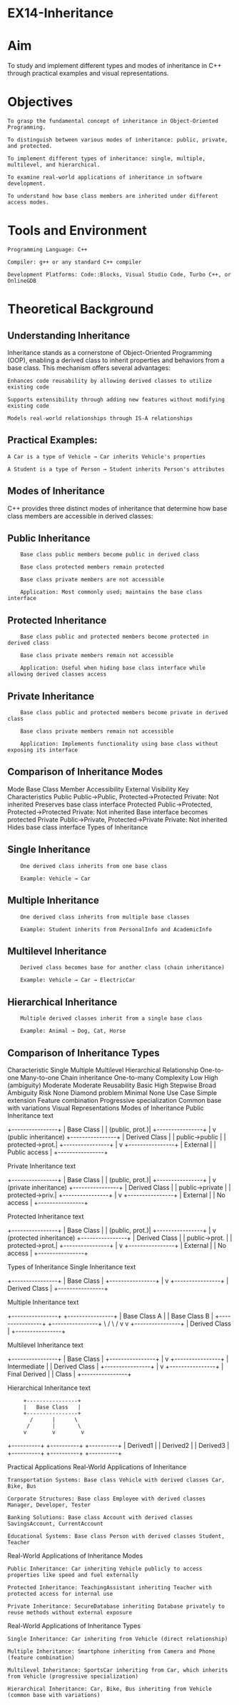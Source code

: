 # EX14-Inheritance

# Aim

To study and implement different types and modes of inheritance in C++ through practical examples and visual representations.
# Objectives

    To grasp the fundamental concept of inheritance in Object-Oriented Programming.

    To distinguish between various modes of inheritance: public, private, and protected.

    To implement different types of inheritance: single, multiple, multilevel, and hierarchical.

    To examine real-world applications of inheritance in software development.

    To understand how base class members are inherited under different access modes.

# Tools and Environment

    Programming Language: C++

    Compiler: g++ or any standard C++ compiler

    Development Platforms: Code::Blocks, Visual Studio Code, Turbo C++, or OnlineGDB

# Theoretical Background
## Understanding Inheritance

Inheritance stands as a cornerstone of Object-Oriented Programming (OOP), enabling a derived class to inherit properties and behaviors from a base class. This mechanism offers several advantages:

    Enhances code reusability by allowing derived classes to utilize existing code

    Supports extensibility through adding new features without modifying existing code

    Models real-world relationships through IS-A relationships

## Practical Examples:

    A Car is a type of Vehicle → Car inherits Vehicle's properties

    A Student is a type of Person → Student inherits Person's attributes

## Modes of Inheritance

C++ provides three distinct modes of inheritance that determine how base class members are accessible in derived classes:

  ## Public Inheritance

        Base class public members become public in derived class

        Base class protected members remain protected

        Base class private members are not accessible

        Application: Most commonly used; maintains the base class interface

   ## Protected Inheritance

        Base class public and protected members become protected in derived class

        Base class private members remain not accessible

        Application: Useful when hiding base class interface while allowing derived classes access

  ## Private Inheritance

        Base class public and protected members become private in derived class

        Base class private members remain not accessible

        Application: Implements functionality using base class without exposing its interface

## Comparison of Inheritance Modes
Mode	Base Class Member Accessibility	External Visibility	Key Characteristics
Public	Public→Public, Protected→Protected	Private: Not inherited	Preserves base class interface
Protected	Public→Protected, Protected→Protected	Private: Not inherited	Base interface becomes protected
Private	Public→Private, Protected→Private	Private: Not inherited	Hides base class interface
Types of Inheritance

   ## Single Inheritance

        One derived class inherits from one base class

        Example: Vehicle → Car

  ## Multiple Inheritance

        One derived class inherits from multiple base classes

        Example: Student inherits from PersonalInfo and AcademicInfo

  ## Multilevel Inheritance

        Derived class becomes base for another class (chain inheritance)

        Example: Vehicle → Car → ElectricCar

  ## Hierarchical Inheritance

        Multiple derived classes inherit from a single base class

        Example: Animal → Dog, Cat, Horse

## Comparison of Inheritance Types
Characteristic	Single	Multiple	Multilevel	Hierarchical
Relationship	One-to-one	Many-to-one	Chain inheritance	One-to-many
Complexity	Low	High (ambiguity)	Moderate	Moderate
Reusability	Basic	High	Stepwise	Broad
Ambiguity Risk	None	Diamond problem	Minimal	None
Use Case	Simple extension	Feature combination	Progressive specialization	Common base with variations
Visual Representations
Modes of Inheritance
Public Inheritance
text

+----------------+
|   Base Class   |
| (public, prot.)|
+----------------+
        |
        v (public inheritance)
+----------------+
| Derived Class  |
| public→public  |
| protected→prot.|
+----------------+
        |
        v
+----------------+
|   External     |
| Public access  |
+----------------+

Private Inheritance
text

+----------------+
|   Base Class   |
| (public, prot.)|
+----------------+
        |
        v (private inheritance)
+----------------+
| Derived Class  |
| public→private |
| protected→priv.|
+----------------+
        |
        v
+----------------+
|   External     |
| No access      |
+----------------+

Protected Inheritance
text

+----------------+
|   Base Class   |
| (public, prot.)|
+----------------+
        |
        v (protected inheritance)
+----------------+
| Derived Class  |
| public→prot.   |
| protected→prot.|
+----------------+
        |
        v
+----------------+
|   External     |
| No access      |
+----------------+

Types of Inheritance
Single Inheritance
text

+----------------+
|   Base Class   |
+----------------+
        |
        v
+----------------+
| Derived Class  |
+----------------+

Multiple Inheritance
text

+----------------+    +----------------+
|  Base Class A  |    |  Base Class B  |
+----------------+    +----------------+
          \             /
           \           /
            v         v
           +----------------+
           | Derived Class  |
           +----------------+

Multilevel Inheritance
text

+----------------+
|   Base Class   |
+----------------+
        |
        v
+----------------+
| Intermediate   |
| Derived Class  |
+----------------+
        |
        v
+----------------+
| Final Derived  |
|    Class       |
+----------------+

Hierarchical Inheritance
text

         +----------------+
         |   Base Class   |
         +----------------+
           /      |      \
          /       |       \
         v        v        v
+----------+ +----------+ +----------+
| Derived1 | | Derived2 | | Derived3 |
+----------+ +----------+ +----------+

Practical Applications
Real-World Applications of Inheritance

    Transportation Systems: Base class Vehicle with derived classes Car, Bike, Bus

    Corporate Structures: Base class Employee with derived classes Manager, Developer, Tester

    Banking Solutions: Base class Account with derived classes SavingsAccount, CurrentAccount

    Educational Systems: Base class Person with derived classes Student, Teacher

Real-World Applications of Inheritance Modes

    Public Inheritance: Car inheriting Vehicle publicly to access properties like speed and fuel externally

    Protected Inheritance: TeachingAssistant inheriting Teacher with protected access for internal use

    Private Inheritance: SecureDatabase inheriting Database privately to reuse methods without external exposure

Real-World Applications of Inheritance Types

    Single Inheritance: Car inheriting from Vehicle (direct relationship)

    Multiple Inheritance: Smartphone inheriting from Camera and Phone (feature combination)

    Multilevel Inheritance: SportsCar inheriting from Car, which inherits from Vehicle (progressive specialization)

    Hierarchical Inheritance: Car, Bike, Bus inheriting from Vehicle (common base with variations)
